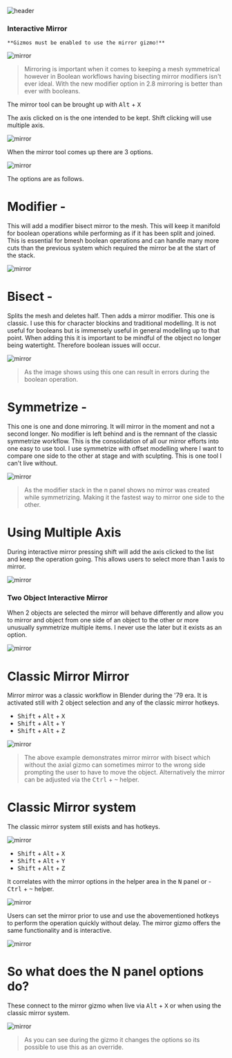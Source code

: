 ![header](img/banner.gif)

### Interactive Mirror

    **Gizmos must be enabled to use the mirror gizmo!**

![mirror](img/mirror/m6.png)

> Mirroring is important  when it comes to keeping a mesh symmetrical however in
Boolean workflows having bisecting mirror modifiers isn't ever ideal. With the new modifier option in 2.8 mirroring is better than ever with booleans.

The mirror tool can be brought up with <kbd>Alt</kbd> + <kbd>X</kbd>

The axis clicked on is the one intended to be kept. Shift clicking will use multiple axis.

 ![mirror](img/mirror/mmm1.gif)

When the mirror tool comes up there are 3 options.

![mirror](img/mirror/m1.gif)

The options are as follows.

# Modifier -
This will add a modifier bisect mirror to the mesh. This will keep it manifold for boolean operations while performing as if it has been split and joined. This is essential for bmesh boolean operations and can handle many more cuts than the previous system which required the mirror be at the start of the stack.

![mirror](img/mirror/m2.gif)

# Bisect -
Splits the mesh and deletes half. Then adds a mirror modifier. This one is classic.
I use this for character blockins and traditional modelling. It is not useful for booleans but is immensely useful in general modelling up to that point. When adding this it is important to be mindful of the object no longer being watertight. Therefore boolean issues will occur.

![mirror](img/mirror/m3.gif)

 > As the image shows using this one can result in errors during the boolean operation.

# Symmetrize -
This one is one and done mirroring. It will mirror in the moment and not a second longer. No modifier is left behind and is the remnant of the classic symmetrize workflow. This is the consolidation of all our mirror efforts into one easy to use tool. I use symmetrize with offset modelling where I want to compare one side to the other at stage and with sculpting. This is one tool I can't live without.

![mirror](img/mirror/m4.gif)

> As the modifier stack in the n panel shows no mirror was created while symmetrizing. Making it the fastest way to mirror one side to the other.

# Using Multiple Axis

During interactive mirror pressing shift will add the axis clicked to the list and keep the operation going. This allows users to select more than 1 axis to mirror.

![mirror](img/mirror/m12.gif)

### Two Object Interactive Mirror

When 2 objects are selected the mirror will behave differently and allow you to mirror and object from one side of an object to the other or more unusually symmetrize multiple items. I never use the later but it exists as an option.

![mirror](img/mirror/m5.gif)

# Classic Mirror Mirror

Mirror mirror was a classic workflow in Blender during the '79 era. It is activated still with 2 object selection and any of the classic mirror hotkeys.

- <kbd>Shift</kbd> + <kbd>Alt</kbd> + <kbd>X</kbd>
- <kbd>Shift</kbd> + <kbd>Alt</kbd> + <kbd>Y</kbd>
- <kbd>Shift</kbd> + <kbd>Alt</kbd> + <kbd>Z</kbd>

![mirror](img/mirror/m10.gif)

> The above example demonstrates mirror mirror with bisect which without the axial gizmo can sometimes mirror to the wrong side prompting the user to have to move the object. Alternatively the mirror can be adjusted via the <kbd>Ctrl</kbd> + <kbd>~</kbd> helper.

# Classic Mirror system

The classic mirror system still exists and has hotkeys.

![mirror](img/mirror/m8.png)

- <kbd>Shift</kbd> + <kbd>Alt</kbd> + <kbd>X</kbd>
- <kbd>Shift</kbd> + <kbd>Alt</kbd> + <kbd>Y</kbd>
- <kbd>Shift</kbd> + <kbd>Alt</kbd> + <kbd>Z</kbd>

It correlates with the mirror options in the helper area in the <kbd>N</kbd> panel or - <kbd>Ctrl</kbd> + <kbd>~</kbd> helper.

![mirror](img/mirror/m9.png)

Users can set the mirror prior to use and use the abovementioned hotkeys to perform the operation quickly without delay. The mirror gizmo offers the same functionality and is interactive.

![mirror](img/mirror/m11.gif)

# So what does the N panel options do?

These connect to the mirror gizmo when live via <kbd>Alt</kbd> + <kbd>X</kbd> or when using the classic mirror system.

![mirror](img/mirror/m7.gif)

> As you can see during the gizmo it changes the options so its possible to use this as an override.
